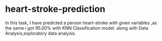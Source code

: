 # heart-stroke-prediction
In this task, I have predicted a person heart-stroke with given variables ,as the same i got 95.00% with KNN Classification model. along with Data Analysis,exploratory data analysis.
